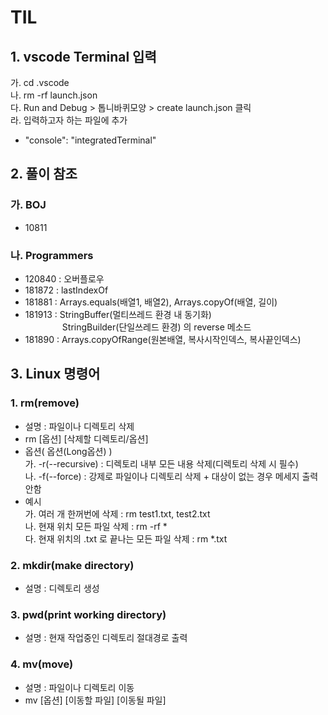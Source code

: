# TIL
## 1. vscode Terminal 입력
 가. cd .vscode  
 나. rm -rf launch.json  
 다. Run and Debug > 톱니바퀴모양 > create launch.json 클릭  
 라. 입력하고자 하는 파일에 추가
  - "console": "integratedTerminal"

## 2. 풀이 참조
### 가. BOJ
- 10811  
### 나. Programmers
- 120840 : 오버플로우
- 181872 : lastIndexOf
- 181881 : Arrays.equals(배열1, 배열2), Arrays.copyOf(배열, 길이)
- 181913 : StringBuffer(멀티쓰레드 환경 내 동기화)
<br>&nbsp;&nbsp;&nbsp;&nbsp;&nbsp;&nbsp;&nbsp;&nbsp;&nbsp;&nbsp;&nbsp;&nbsp;&nbsp;&nbsp;
StringBuilder(단일쓰레드 환경) 의 reverse 메소드
- 181890 : Arrays.copyOfRange(원본배열, 복사시작인덱스, 복사끝인덱스)

## 3. Linux 명령어
### 1. rm(remove)
 - 설명 : 파일이나 디렉토리 삭제
 - rm [옵션] [삭제할 디렉토리/옵션]
 - 옵션( 옵션(Long옵션) )  
   가. -r(--recursive) : 디렉토리 내부 모든 내용 삭제(디렉토리 삭제 시 필수)  
   나. -f(--force) : 강제로 파일이나 디렉토리 삭제 + 대상이 없는 경우 메세지 출력 안함
 - 예시  
  가. 여러 개 한꺼번에 삭제 : rm test1.txt, test2.txt  
  나. 현재 위치 모든 파일 삭제 : rm -rf *  
  다. 현재 위치의 .txt 로 끝나는 모든 파일 삭제 : rm *.txt

### 2. mkdir(make directory)
 - 설명 : 디렉토리 생성

### 3. pwd(print working directory)
 - 설명 : 현재 작업중인 디렉토리 절대경로 출력

### 4. mv(move)
 - 설명 : 파일이나 디렉토리 이동
 - mv [옵션] [이동할 파일] [이동될 파일]